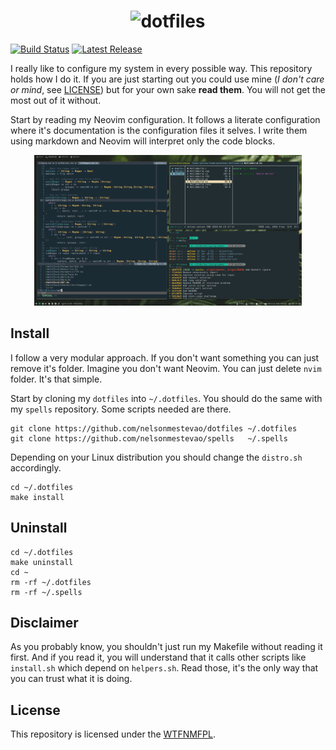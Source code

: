 [semaphoreci]: https://semaphoreci.com/nelsonmestevao/dotfiles
[releases]: https://github.com/nelsonmestevao/dotfiles/releases/latest

<h1 align="center">
  <img src="https://user-images.githubusercontent.com/19409687/54166758-980b4200-445e-11e9-8e81-f0cd7ba70fb5.png" alt="dotfiles" width="750px">
</h1>

[![Build Status](https://semaphoreci.com/api/v1/nelsonmestevao/dotfiles/branches/master/badge.svg)][semaphoreci]
[![Latest Release](https://img.shields.io/github/release-pre/nelsonmestevao/dotfiles.svg?style=flat-square)][releases]

I really like to configure my system in every possible way. This repository
holds how I do it. If you are just starting out you could use mine (_I don't
care or mind_, see [LICENSE](#License)) but for your own sake **read them**.
You will not get the most out of it without.

Start by reading my Neovim configuration. It follows a literate configuration
where it's documentation is the configuration files it selves. I write them
using markdown and Neovim will interpret only the code blocks.

<div align="center">
  <img alt="screenshot" src="screenshot.png" width="85%"/>
</div>


## Install

I follow a very modular approach. If you don't want something you can just
remove it's folder. Imagine you don't want Neovim. You can just delete `nvim`
folder. It's that simple.


Start by cloning my `dotfiles` into `~/.dotfiles`. You should do the same with
my `spells` repository. Some scripts needed are there.

```shell
git clone https://github.com/nelsonmestevao/dotfiles ~/.dotfiles
git clone https://github.com/nelsonmestevao/spells   ~/.spells
```

Depending on your Linux distribution you should change the `distro.sh`
accordingly.

```shell
cd ~/.dotfiles
make install
```

## Uninstall

```shell
cd ~/.dotfiles
make uninstall
cd ~
rm -rf ~/.dotfiles
rm -rf ~/.spells
```

## Disclaimer

As you probably know, you shouldn't just run my Makefile without reading it
first. And if you read it, you will understand that it calls other scripts like
`install.sh` which depend on `helpers.sh`. Read those, it's the only way that
you can trust what it is doing.

## License

This repository is licensed under the [WTFNMFPL](LICENSE.txt).

